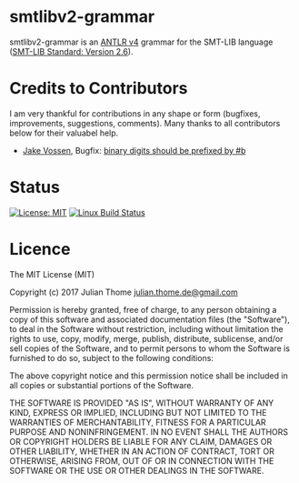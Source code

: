 # smtlibv2-grammar

smtlibv2-grammar is an [ANTLR v4](http://www.antlr.org/) grammar for the
SMT-LIB language ([SMT-LIB Standard: Version
2.6](http://smtlib.cs.uiowa.edu/language.shtml)).

# Credits to Contributors
I am very thankful for contributions in any shape or form (bugfixes, improvements, suggestions, comments). Many thanks to all contributors below for their valuabel help.
- [Jake Vossen](https://github.com/jakevossen5), Bugfix: [binary digits should be prefixed by #b](https://github.com/julianthome/smtlibv2-grammar/pull/5)

# Status

[![License: MIT](https://img.shields.io/badge/License-MIT-yellow.svg)][licence]
[![Linux Build Status](https://img.shields.io/travis/julianthome/smtlibv2-grammar/master.svg?label=Linux%20build)][travis]

[licence]: https://opensource.org/licenses/mit
[travis]: https://travis-ci.org/julianthome/smtlibv2-grammar

# Licence

The MIT License (MIT)

Copyright (c) 2017 Julian Thome <julian.thome.de@gmail.com>

Permission is hereby granted, free of charge, to any person obtaining a copy of
this software and associated documentation files (the "Software"), to deal in
the Software without restriction, including without limitation the rights to
use, copy, modify, merge, publish, distribute, sublicense, and/or sell copies
of the Software, and to permit persons to whom the Software is furnished to do
so, subject to the following conditions:

The above copyright notice and this permission notice shall be included in all
copies or substantial portions of the Software.

THE SOFTWARE IS PROVIDED "AS IS", WITHOUT WARRANTY OF ANY KIND, EXPRESS OR
IMPLIED, INCLUDING BUT NOT LIMITED TO THE WARRANTIES OF MERCHANTABILITY,
FITNESS FOR A PARTICULAR PURPOSE AND NONINFRINGEMENT. IN NO EVENT SHALL THE
AUTHORS OR COPYRIGHT HOLDERS BE LIABLE FOR ANY CLAIM, DAMAGES OR OTHER
LIABILITY, WHETHER IN AN ACTION OF CONTRACT, TORT OR OTHERWISE, ARISING FROM,
OUT OF OR IN CONNECTION WITH THE SOFTWARE OR THE USE OR OTHER DEALINGS IN THE
SOFTWARE.
